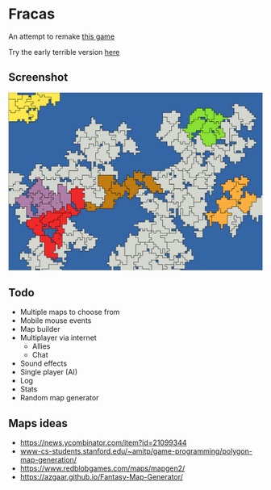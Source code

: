 # Fracas

An attempt to remake [this game](http://www.smozzie.com/fracas.html)

Try the early terrible version [here](http://fracas.caseyhoward.net)

## Screenshot

![gameboard](./docs/gameboard.png)


## Todo

- Multiple maps to choose from
- Mobile mouse events
- Map builder
- Multiplayer via internet
  - Allies
  - Chat
- Sound effects
- Single player (AI)
- Log
- Stats
- Random map generator


## Maps ideas

- https://news.ycombinator.com/item?id=21099344
- www-cs-students.stanford.edu/~amitp/game-programming/polygon-map-generation/
- https://www.redblobgames.com/maps/mapgen2/
- https://azgaar.github.io/Fantasy-Map-Generator/